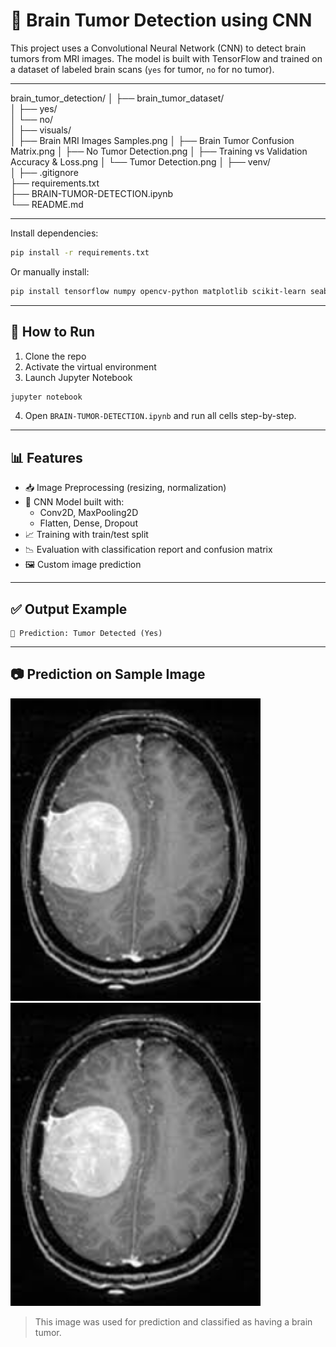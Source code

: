 # 🧠 Brain Tumor Detection using CNN

This project uses a Convolutional Neural Network (CNN) to detect brain tumors from MRI images. The model is built with TensorFlow and trained on a dataset of labeled brain scans (`yes` for tumor, `no` for no tumor).

---


brain_tumor_detection/
│
├── brain_tumor_dataset/             
│   ├── yes/                        
│   └── no/                         
│
├── visuals/                        
│   ├── Brain MRI Images Samples.png
│   ├── Brain Tumor Confusion Matrix.png
│   ├── No Tumor Detection.png
│   ├── Training vs Validation Accuracy & Loss.png
│   └── Tumor Detection.png
│
├── venv/                           
│
├── .gitignore                      
├── requirements.txt                
├── BRAIN-TUMOR-DETECTION.ipynb     
└── README.md                       

---

Install dependencies:

```bash
pip install -r requirements.txt
```

Or manually install:

```bash
pip install tensorflow numpy opencv-python matplotlib scikit-learn seaborn
```

---

## 🚀 How to Run

1. Clone the repo  
2. Activate the virtual environment  
3. Launch Jupyter Notebook  

```bash
jupyter notebook
```

4. Open `BRAIN-TUMOR-DETECTION.ipynb` and run all cells step-by-step.

---

## 📊 Features

- 📥 Image Preprocessing (resizing, normalization)  
- 🧠 CNN Model built with:  
  - Conv2D, MaxPooling2D  
  - Flatten, Dense, Dropout  
- 📈 Training with train/test split  
- 📉 Evaluation with classification report and confusion matrix  
- 🖼️ Custom image prediction  


---

## ✅ Output Example

```
🧠 Prediction: Tumor Detected (Yes)
```

---

## 📷 Prediction on Sample Image

<img src="brain_tumor_dataset/yes/Y1.jpg" alt="Tumor Predicted Image" width="400"/>
<img src="brain_tumor_dataset/yes/Y1.jpg" alt="No Tumor Predicted Image" width="400"/>

> This image was used for prediction and classified as having a brain tumor.
